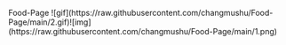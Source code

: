 F o o d - P a g e  
  
 ! [ g i f ] ( h t t p s : / / r a w . g i t h u b u s e r c o n t e n t . c o m / c h a n g m u s h u / F o o d - P a g e / m a i n / 2 . g i f ) ! [ i m g ] ( h t t p s : / / r a w . g i t h u b u s e r c o n t e n t . c o m / c h a n g m u s h u / F o o d - P a g e / m a i n / 1 . p n g ) 